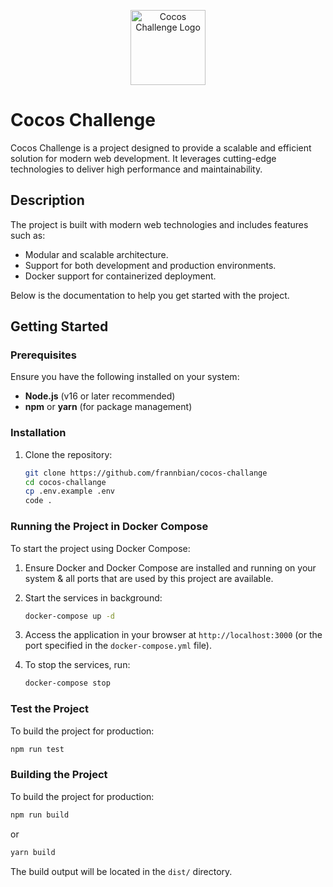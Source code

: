 <p align="center">
  <img src="https://example.com/logo.svg" width="120" alt="Cocos Challenge Logo" />
</p>

# Cocos Challenge

Cocos Challenge is a project designed to provide a scalable and efficient solution for modern web development. It leverages cutting-edge technologies to deliver high performance and maintainability.

## Description

The project is built with modern web technologies and includes features such as:
- Modular and scalable architecture.
- Support for both development and production environments.
- Docker support for containerized deployment.

Below is the documentation to help you get started with the project.

## Getting Started

### Prerequisites
Ensure you have the following installed on your system:
- **Node.js** (v16 or later recommended)
- **npm** or **yarn** (for package management)

### Installation
1. Clone the repository:
   ```bash
   git clone https://github.com/frannbian/cocos-challange
   cd cocos-challange
   cp .env.example .env
   code .
   ```


### Running the Project in Docker Compose
To start the project using Docker Compose:
1. Ensure Docker and Docker Compose are installed and running on your system & all ports that are used by this project are available.
2. Start the services in background:
   ```bash
   docker-compose up -d
   ```
3. Access the application in your browser at `http://localhost:3000` (or the port specified in the `docker-compose.yml` file).

4. To stop the services, run:
   ```bash
   docker-compose stop
   ```

### Test the Project
To build the project for production:
```bash
npm run test
```

### Building the Project
To build the project for production:
```bash
npm run build
```
or
```bash
yarn build
```

The build output will be located in the `dist/` directory.
